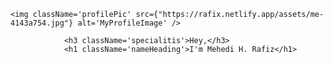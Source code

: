 	<img className='profilePic' src={"https://rafix.netlify.app/assets/me-4143a754.jpg"} alt='MyProfileImage' />
		
				<h3 className='specialitis'>Hey,</h3>
				<h1 className='nameHeading'>I'm Mehedi H. Rafiz</h1>
